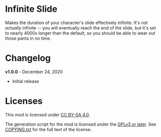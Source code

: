 Infinite Slide
==============

Makes the duration of your character's slide effectively infinite.
It's not *actually* infinite -- you will eventually reach the end
of the slide, but it's set to nearly 4000x longer than the default,
so you should be able to wear out those pants in no time.

Changelog
=========

**v1.0.0** - December 24, 2020
 * Initial release
 
Licenses
========

This mod is licensed under [CC BY-SA 4.0](https://creativecommons.org/licenses/by-sa/4.0/).

The generation script for the mod is licensed under the
[GPLv3 or later](https://www.gnu.org/licenses/quick-guide-gplv3.html).
See [COPYING.txt](../../COPYING.txt) for the full text of the license.

